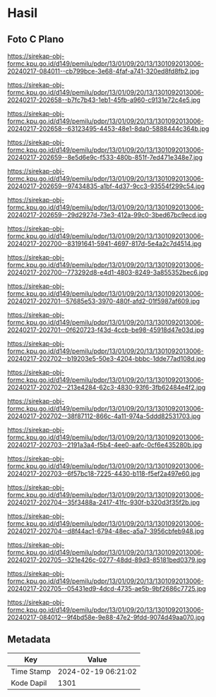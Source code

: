# Hasil

## Foto C Plano

https://sirekap-obj-formc.kpu.go.id/d149/pemilu/pdpr/13/01/09/20/13/1301092013006-20240217-084011--cb799bce-3e68-4faf-a741-320ed8fd8fb2.jpg

https://sirekap-obj-formc.kpu.go.id/d149/pemilu/pdpr/13/01/09/20/13/1301092013006-20240217-202658--b7fc7b43-1eb1-45fb-a960-c9131e72c4e5.jpg

https://sirekap-obj-formc.kpu.go.id/d149/pemilu/pdpr/13/01/09/20/13/1301092013006-20240217-202658--63123495-4453-48e1-8da0-5888444c364b.jpg

https://sirekap-obj-formc.kpu.go.id/d149/pemilu/pdpr/13/01/09/20/13/1301092013006-20240217-202659--8e5d6e9c-f533-480b-851f-7ed471e348e7.jpg

https://sirekap-obj-formc.kpu.go.id/d149/pemilu/pdpr/13/01/09/20/13/1301092013006-20240217-202659--97434835-a1bf-4d37-9cc3-93554f299c54.jpg

https://sirekap-obj-formc.kpu.go.id/d149/pemilu/pdpr/13/01/09/20/13/1301092013006-20240217-202659--29d2927d-73e3-412a-99c0-3bed67bc9ecd.jpg

https://sirekap-obj-formc.kpu.go.id/d149/pemilu/pdpr/13/01/09/20/13/1301092013006-20240217-202700--83191641-5941-4697-817d-5e4a2c7d4514.jpg

https://sirekap-obj-formc.kpu.go.id/d149/pemilu/pdpr/13/01/09/20/13/1301092013006-20240217-202700--773292d8-e4d1-4803-8249-3a855352bec6.jpg

https://sirekap-obj-formc.kpu.go.id/d149/pemilu/pdpr/13/01/09/20/13/1301092013006-20240217-202701--57685e53-3970-480f-afd2-01f5987af609.jpg

https://sirekap-obj-formc.kpu.go.id/d149/pemilu/pdpr/13/01/09/20/13/1301092013006-20240217-202701--0f620723-f43d-4ccb-be98-45918d47e03d.jpg

https://sirekap-obj-formc.kpu.go.id/d149/pemilu/pdpr/13/01/09/20/13/1301092013006-20240217-202702--b19203e5-50e3-4204-bbbc-1dde77ad108d.jpg

https://sirekap-obj-formc.kpu.go.id/d149/pemilu/pdpr/13/01/09/20/13/1301092013006-20240217-202702--213e4284-62c3-4830-93f6-3fb62484e4f2.jpg

https://sirekap-obj-formc.kpu.go.id/d149/pemilu/pdpr/13/01/09/20/13/1301092013006-20240217-202702--38f87112-866c-4a11-974a-5ddd82531703.jpg

https://sirekap-obj-formc.kpu.go.id/d149/pemilu/pdpr/13/01/09/20/13/1301092013006-20240217-202703--2191a3a4-f5b4-4ee0-aafc-0cf6e435280b.jpg

https://sirekap-obj-formc.kpu.go.id/d149/pemilu/pdpr/13/01/09/20/13/1301092013006-20240217-202703--6f57bc18-7225-4430-b118-f5ef2a497e60.jpg

https://sirekap-obj-formc.kpu.go.id/d149/pemilu/pdpr/13/01/09/20/13/1301092013006-20240217-202704--35f3488a-2417-41fc-930f-b320d3f35f2b.jpg

https://sirekap-obj-formc.kpu.go.id/d149/pemilu/pdpr/13/01/09/20/13/1301092013006-20240217-202704--d8f44ac1-6794-48ec-a5a7-3956cbfeb948.jpg

https://sirekap-obj-formc.kpu.go.id/d149/pemilu/pdpr/13/01/09/20/13/1301092013006-20240217-202705--321e426c-0277-48dd-89d3-85181bed0379.jpg

https://sirekap-obj-formc.kpu.go.id/d149/pemilu/pdpr/13/01/09/20/13/1301092013006-20240217-202705--05431ed9-4dcd-4735-ae5b-9bf2686c7725.jpg

https://sirekap-obj-formc.kpu.go.id/d149/pemilu/pdpr/13/01/09/20/13/1301092013006-20240217-084012--9f4bd58e-9e88-47e2-9fdd-9074d49aa070.jpg


## Metadata

| Key        | Value               |
| ---------- | ------------------- |
| Time Stamp | 2024-02-19 06:21:02 |
| Kode Dapil | 1301                |



